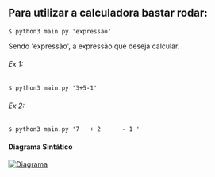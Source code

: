 ## Para utilizar a calculadora bastar rodar:

```
$ python3 main.py 'expressão' 
```
Sendo 'expressão', a expressão que deseja calcular. 

###### Ex 1:
```
$ python3 main.py '3+5-1' 
```

######  Ex 2:
```
$ python3 main.py '7   + 2      - 1 '
```

#### Diagrama Sintático

[![Diagrama](https://i.imgur.com/8e2Cab1.png)]()

